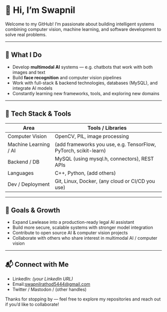 # 👋 Hi, I’m Swapnil

Welcome to my GitHub! I’m passionate about building intelligent systems combining computer vision, machine learning, and software development to solve real problems.

---

## 🚀 What I Do

- Develop **multimodal AI** systems — e.g. chatbots that work with both images and text  
- Build **face recognition** and computer vision pipelines  
- Work with full-stack & backend technologies, databases (MySQL), and integrate AI models  
- Constantly learning new frameworks, tools, and exploring new domains

---


## 🧩 Tech Stack & Tools

| Area | Tools / Libraries |
|------|-------------------|
| Computer Vision | OpenCV, PIL, image processing |
| Machine Learning / AI | (add frameworks you use, e.g. TensorFlow, PyTorch, scikit-learn) |
| Backend / DB | MySQL (using mysql.h, connectors), REST APIs |
| Languages | C++, Python, (add others) |
| Dev / Deployment | Git, Linux, Docker, (any cloud or CI/CD you use) |

---

## 🎯 Goals & Growth

- Expand Lawlease into a production-ready legal AI assistant  
- Build more secure, scalable systems with stronger model integration  
- Contribute to open source AI & computer vision projects  
- Collaborate with others who share interest in multimodal AI / computer vision

---

## 📬 Connect with Me

- LinkedIn: *(your LinkedIn URL)*
- Email:swapnilrathod5444@gmail.com
- Twitter / Mastodon / (other handles)  

Thanks for stopping by — feel free to explore my repositories and reach out if you’d like to collaborate!
